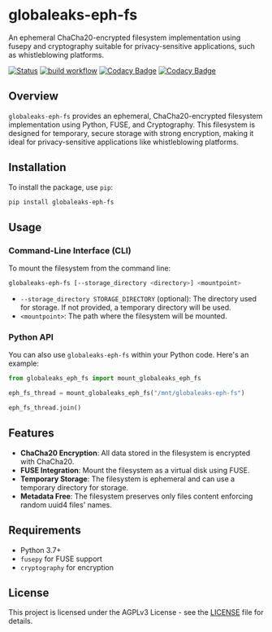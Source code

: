 # globaleaks-eph-fs
An ephemeral ChaCha20-encrypted filesystem implementation using fusepy and cryptography suitable for privacy-sensitive applications, such as whistleblowing platforms.

[![Status](https://img.shields.io/static/v1?label=License&message=AGPLv3+%2B&color=%3CCOLOR%3E)](https://github.com/globaleaks/globaleaks-eph-fs/blob/main/LICENSE) [![build workflow](https://github.com/globaleaks/globaleaks-eph-fs/actions/workflows/test.yml/badge.svg?branch=main)](https://github.com/globaleaks/globaleaks-eph-fs/actions/workflows/test.yml?query=branch%3Amain) [![Codacy Badge](https://app.codacy.com/project/badge/Grade/16022819c993415e8c82c25fd7654926)](https://app.codacy.com/gh/globaleaks/globaleaks-eph-fs/dashboard) [![Codacy Badge](https://app.codacy.com/project/badge/Coverage/16022819c993415e8c82c25fd7654926)](https://app.codacy.com/gh/globaleaks/globaleaks-eph-fs/dashboard)

## Overview
`globaleaks-eph-fs` provides an ephemeral, ChaCha20-encrypted filesystem implementation using Python, FUSE, and Cryptography. This filesystem is designed for temporary, secure storage with strong encryption, making it ideal for privacy-sensitive applications like whistleblowing platforms.

## Installation

To install the package, use `pip`:

```bash
pip install globaleaks-eph-fs
```

## Usage

### Command-Line Interface (CLI)

To mount the filesystem from the command line:

```bash
globaleaks-eph-fs [--storage_directory <directory>] <mountpoint>
```

- `--storage_directory STORAGE_DIRECTORY` (optional): The directory used for storage. If not provided, a temporary directory will be used.
- `<mountpoint>`: The path where the filesystem will be mounted.

### Python API

You can also use `globaleaks-eph-fs` within your Python code. Here's an example:

```python
from globaleaks_eph_fs import mount_globaleaks_eph_fs

eph_fs_thread = mount_globaleaks_eph_fs("/mnt/globaleaks-eph-fs")

eph_fs_thread.join()
```

## Features

- **ChaCha20 Encryption**: All data stored in the filesystem is encrypted with ChaCha20.
- **FUSE Integration**: Mount the filesystem as a virtual disk using FUSE.
- **Temporary Storage**: The filesystem is ephemeral and can use a temporary directory for storage.
- **Metadata Free**: The filesystem preserves only files content enforcing random uuid4 files' names.

## Requirements

- Python 3.7+
- `fusepy` for FUSE support
- `cryptography` for encryption

## License

This project is licensed under the AGPLv3 License - see the [LICENSE](LICENSE) file for details.
